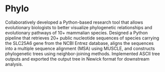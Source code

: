 # Phylo

Collaboratively developed a Python-based research tool that allows evolutionary biologists to better visualize phylogenetic relationships and evolutionary pathways of 10+ mammalian species.
Designed a Python pipeline that retrieves 20+ public nucleotide sequences of species carrying the SLC25A6 gene from the NCBI Entrez database, aligns the sequences into a multiple sequence alignment (MSA) using MUSCLE, and constructs phylogenetic trees using neighbor-joining methods.
Implemented ASCII tree outputs and exported the output tree in Newick format for downstream analysis.
